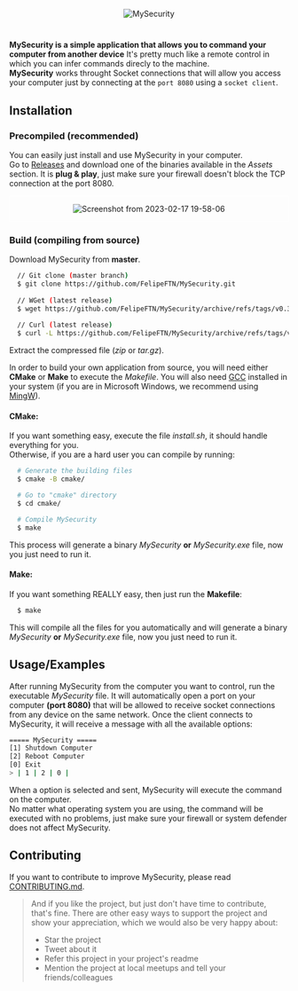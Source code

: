 <div align="center">

![MySecurity](https://user-images.githubusercontent.com/80127749/219816170-f819f35c-6ae2-4592-b51c-1903dd07fc46.png)

</div>

#
**MySecurity is a simple application that allows you to command your computer from another device** It's pretty much like a remote control in which you can infer commands direcly to the machine.<br>
**MySecurity** works throught Socket connections that will allow you access your computer just by connecting at the `port 8080` using a `socket client`.

## Installation

### Precompiled (recommended)

You can easily just install and use MySecurity in your computer.<br>Go to [Releases](https://github.com/FelipeFTN/MySecurity/releases) and download one of the binaries available in the _Assets_ section. It is **plug & play**, just make sure your firewall doesn't block the TCP connection at the port 8080. 

<div align="center" style="border: 1px solid white;">

![Screenshot from 2023-02-17 19-58-06](https://user-images.githubusercontent.com/80127749/219817048-036f5e81-00a7-4ec5-b1e8-a2c41ddb1218.png)

</div>

### Build (compiling from source)
Download MySecurity from **master**.

```bash
  // Git clone (master branch)
  $ git clone https://github.com/FelipeFTN/MySecurity.git
  
  // WGet (latest release)
  $ wget https://github.com/FelipeFTN/MySecurity/archive/refs/tags/v0.3.2.tar.gz
  
  // Curl (latest release)
  $ curl -L https://github.com/FelipeFTN/MySecurity/archive/refs/tags/v0.3.2.tar.gz > MySecurity.tar.gz
```
Extract the compressed file (_zip_ or _tar.gz_).

In order to build your own application from source, you will need either **CMake** or **Make** to execute the _Makefile_.
You will also need [GCC](https://gcc.gnu.org/) installed in your system (if you are in Microsoft Windows, we recommend using [MingW](https://www.mingw-w64.org/)).

#### CMake:
If you want something easy, execute the file _install.sh_, it should handle everything for you.<br>
Otherwise, if you are a hard user you can compile by running:
```bash
  # Generate the building files
  $ cmake -B cmake/

  # Go to "cmake" directory
  $ cd cmake/

  # Compile MySecurity
  $ make
```
This process will generate a binary _MySecurity_ **or** _MySecurity.exe_ file, now you just need to run it.

#### Make:
If you want something REALLY easy, then just run the **Makefile**:
```bash
  $ make
```
This will compile all the files for you automatically and will generate a binary _MySecurity_ **or** _MySecurity.exe_ file, now you just need to run it.


    
## Usage/Examples
After running MySecurity from the computer you want to control, run the executable _MySecurity_ file. It will automatically open a port on your computer **(port 8080)** that will be allowed to receive socket connections from any device on the same network.
Once the client connects to MySecurity, it will receive a message with all the available options:
```bash
===== MySecurity =====
[1] Shutdown Computer
[2] Reboot Computer
[0] Exit
> | 1 | 2 | 0 |
```
When a option is selected and sent, MySecurity will execute the command on the computer.<br>No matter what operating system you are using, the command will be executed with no problems, just make sure your firewall or system defender does not affect MySecurity.


## Contributing


If you want to contribute to improve MySecurity, please read [CONTRIBUTING.md](https://github.com/FelipeFTN/MySecurity/blob/master/CONTRIBUTING.md).

> And if you like the project, but just don't have time to contribute, that's fine. There are other easy ways to support the project and show your appreciation, which we would also be very happy about:
> - Star the project
> - Tweet about it
> - Refer this project in your project's readme
> - Mention the project at local meetups and tell your friends/colleagues
